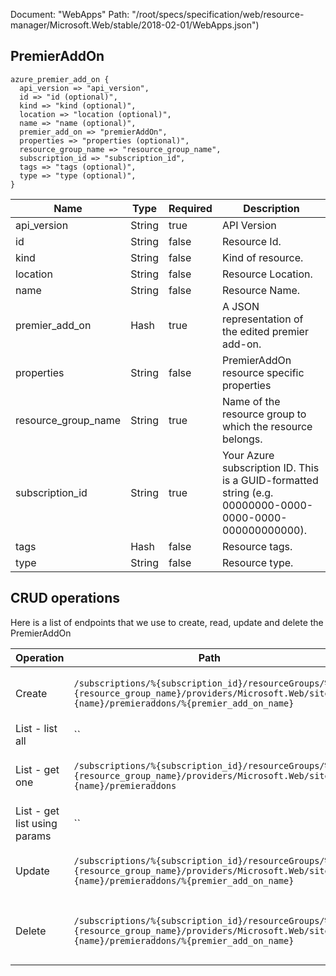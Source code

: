 Document: "WebApps"
Path: "/root/specs/specification/web/resource-manager/Microsoft.Web/stable/2018-02-01/WebApps.json")

## PremierAddOn

```puppet
azure_premier_add_on {
  api_version => "api_version",
  id => "id (optional)",
  kind => "kind (optional)",
  location => "location (optional)",
  name => "name (optional)",
  premier_add_on => "premierAddOn",
  properties => "properties (optional)",
  resource_group_name => "resource_group_name",
  subscription_id => "subscription_id",
  tags => "tags (optional)",
  type => "type (optional)",
}
```

| Name        | Type           | Required       | Description       |
| ------------- | ------------- | ------------- | ------------- |
|api_version | String | true | API Version |
|id | String | false | Resource Id. |
|kind | String | false | Kind of resource. |
|location | String | false | Resource Location. |
|name | String | false | Resource Name. |
|premier_add_on | Hash | true | A JSON representation of the edited premier add-on. |
|properties | String | false | PremierAddOn resource specific properties |
|resource_group_name | String | true | Name of the resource group to which the resource belongs. |
|subscription_id | String | true | Your Azure subscription ID. This is a GUID-formatted string (e.g. 00000000-0000-0000-0000-000000000000). |
|tags | Hash | false | Resource tags. |
|type | String | false | Resource type. |



## CRUD operations

Here is a list of endpoints that we use to create, read, update and delete the PremierAddOn

| Operation | Path | Verb | Description | OperationID |
| ------------- | ------------- | ------------- | ------------- | ------------- |
|Create|`/subscriptions/%{subscription_id}/resourceGroups/%{resource_group_name}/providers/Microsoft.Web/sites/%{name}/premieraddons/%{premier_add_on_name}`|Put|Updates a named add-on of an app.|WebApps_AddPremierAddOn|
|List - list all|``||||
|List - get one|`/subscriptions/%{subscription_id}/resourceGroups/%{resource_group_name}/providers/Microsoft.Web/sites/%{name}/premieraddons`|Get|Gets the premier add-ons of an app.|WebApps_ListPremierAddOns|
|List - get list using params|``||||
|Update|`/subscriptions/%{subscription_id}/resourceGroups/%{resource_group_name}/providers/Microsoft.Web/sites/%{name}/premieraddons/%{premier_add_on_name}`|Put|Updates a named add-on of an app.|WebApps_AddPremierAddOn|
|Delete|`/subscriptions/%{subscription_id}/resourceGroups/%{resource_group_name}/providers/Microsoft.Web/sites/%{name}/premieraddons/%{premier_add_on_name}`|Delete|Delete a premier add-on from an app.|WebApps_DeletePremierAddOn|